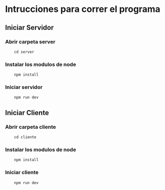 # Intrucciones para correr el programa


## Iniciar Servidor

### Abrir carpeta server
    
		cd server
		
### Instalar los modulos de node
    
		npm install
  
### Iniciar servidor
    
		npm run dev
  
	
## Iniciar Cliente
  
### Abrir carpeta cliente
    
		cd cliente
  
### Instalar los modulos de node
    
		npm install
  
### Iniciar cliente
    
		npm run dev
